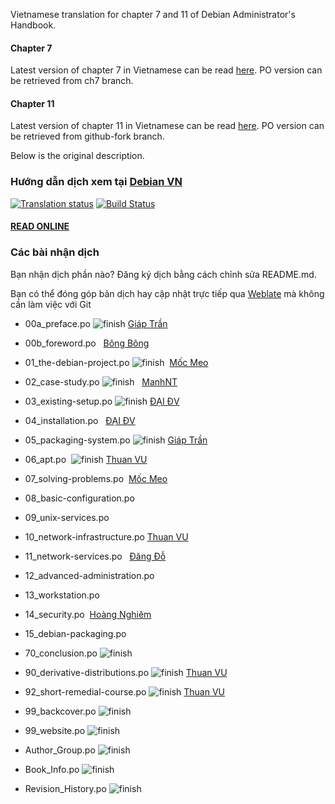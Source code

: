 Vietnamese translation for chapter 7 and 11 of Debian Administrator's Handbook.

#### Chapter 7
Latest version of chapter 7 in Vietnamese can be read [here](https://rawgit.com/ngtrongkhang/debian-handbook/ch7/publish/vi-VN/Debian/8/html/debian-handbook/solving-problems.html). 
PO version can be retrieved from ch7 branch.

#### Chapter 11
Latest version of chapter 11 in Vietnamese can be read [here](https://rawgit.com/ngtrongkhang/debian-handbook/github-fork/publish/vi-VN/Debian/8/html/debian-handbook/network-services.html). 
PO version can be retrieved from github-fork branch.

Below is the original description.

### Hướng dẫn dịch xem tại [Debian VN](https://debian-vn.github.io/2016/04/huong-dan-dong-gop-ban-dich-debian-handbook.html)
[![Translation status](https://hosted.weblate.org/widgets/debian-handbook/vi/svg-badge.svg)](https://hosted.weblate.org/engage/debian-handbook/vi/?utm_source=widget)
[![Build Status](https://travis-ci.org/Debian-VN/debian-handbook.svg?branch=master)](https://travis-ci.org/Debian-VN/debian-handbook)
#### [READ ONLINE](https://debian-handbook.info/browse/vi-VN/stable/)
### Các bài nhận dịch
Bạn nhận dịch phần nào? Đăng ký dịch bằng cách chỉnh sửa README.md.

Bạn có thể đóng góp bản dịch hay cập nhật trực tiếp qua [Weblate](https://hosted.weblate.org/languages/vi/debian-handbook) mà không cần làm việc với Git

- 00a_preface.po ![finish](http://i.imgur.com/dhvg7Gd.png) [Giáp Trần](https://github.com/TxGVNN)

- 00b_foreword.po   [Bông Bông](https://github.com/MathenJee)

- 01_the-debian-project.po ![finish](http://i.imgur.com/dhvg7Gd.png)  [Mốc Meo](https://github.com/mocmeo)

- 02_case-study.po ![finish](http://i.imgur.com/dhvg7Gd.png)   [ManhNT](https://github.com/zer0-x)

- 03_existing-setup.po ![finish](http://i.imgur.com/dhvg7Gd.png) [ĐẠI ĐV](https://github.com/daikk115)

- 04_installation.po   [ĐẠI ĐV](https://github.com/daikk115)

- 05_packaging-system.po ![finish](http://i.imgur.com/dhvg7Gd.png) [Giáp Trần](https://github.com/TxGVNN)

- 06_apt.po  ![finish](http://i.imgur.com/dhvg7Gd.png) [Thuan VU](https://github.com/thu4nvd)


- 07_solving-problems.po  [Mốc Meo](https://github.com/mocmeo)

- 08_basic-configuration.po


- 09_unix-services.po


- 10_network-infrastructure.po  [Thuan VU](https://github.com/thu4nvd)


- 11_network-services.po   [Đăng Đỗ](https://github.com/dnhdang94)


- 12_advanced-administration.po


- 13_workstation.po


- 14_security.po  [Hoàng Nghiêm](https://github.com/hoangktmm)


- 15_debian-packaging.po


- 70_conclusion.po ![finish](http://i.imgur.com/dhvg7Gd.png)


- 90_derivative-distributions.po  ![finish](http://i.imgur.com/dhvg7Gd.png) [Thuan VU](https://github.com/thu4nvd)


- 92_short-remedial-course.po ![finish](http://i.imgur.com/dhvg7Gd.png) [Thuan VU](https://github.com/thu4nvd)


- 99_backcover.po ![finish](http://i.imgur.com/dhvg7Gd.png)


- 99_website.po ![finish](http://i.imgur.com/dhvg7Gd.png)


- Author_Group.po ![finish](http://i.imgur.com/dhvg7Gd.png)


- Book_Info.po ![finish](http://i.imgur.com/dhvg7Gd.png)


- Revision_History.po ![finish](http://i.imgur.com/dhvg7Gd.png)
